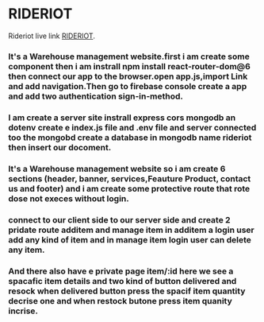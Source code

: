 # RIDERIOT

Rideriot live link [RIDERIOT](https://rideriot-bfdd0.web.app/login).

### It's a Warehouse management website.first i am create some component then i am instrall npm install react-router-dom@6 then connect our app to the browser.open app.js,import Link and add navigation.Then go to firebase console create a app and add two authentication sign-in-method.


### I am create a server site instrall express cors mongodb an dotenv create e index.js file and .env file and server connected too the mongobd create a database in mongodb name rideriot then insert our docoment.

### It's a Warehouse management website so i am create 6 sections (header, banner, services,Feauture Product, contact us and footer) and i am create some protective route that rote dose not execes without login.

### connect to our client side to our server side and create 2 pridate route additem and manage item in additem a login user add any kind of item and in manage item login user can delete any item.

### And there also have e private page item/:id here we see a spacafic item details and two kind of button delivered and resock when delivered button press the spacif item quantity decrise one and when restock butone press item quanity incrise.

